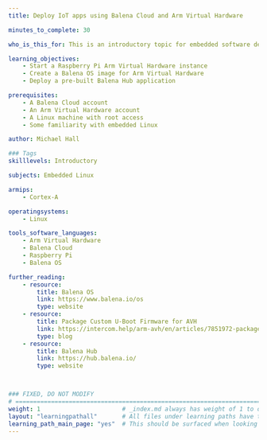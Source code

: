 ```yaml
---
title: Deploy IoT apps using Balena Cloud and Arm Virtual Hardware

minutes_to_complete: 30

who_is_this_for: This is an introductory topic for embedded software developers interested in Balena OS.

learning_objectives: 
    - Start a Raspberry Pi Arm Virtual Hardware instance
    - Create a Balena OS image for Arm Virtual Hardware
    - Deploy a pre-built Balena Hub application 

prerequisites:
    - A Balena Cloud account
    - An Arm Virtual Hardware account
    - A Linux machine with root access
    - Some familiarity with embedded Linux

author: Michael Hall

### Tags
skilllevels: Introductory

subjects: Embedded Linux

armips:
    - Cortex-A

operatingsystems:
    - Linux

tools_software_languages:
    - Arm Virtual Hardware
    - Balena Cloud
    - Raspberry Pi
    - Balena OS

further_reading:
    - resource:
        title: Balena OS 
        link: https://www.balena.io/os
        type: website
    - resource:
        title: Package Custom U-Boot Firmware for AVH
        link: https://intercom.help/arm-avh/en/articles/7851972-package-custom-u-boot-firmware-for-avh
        type: blog
    - resource:
        title: Balena Hub 
        link: https://hub.balena.io/
        type: website



### FIXED, DO NOT MODIFY
# ================================================================================
weight: 1                       # _index.md always has weight of 1 to order correctly
layout: "learningpathall"       # All files under learning paths have this same wrapper
learning_path_main_page: "yes"  # This should be surfaced when looking for related content. Only set for _index.md of learning path content.
---
```

